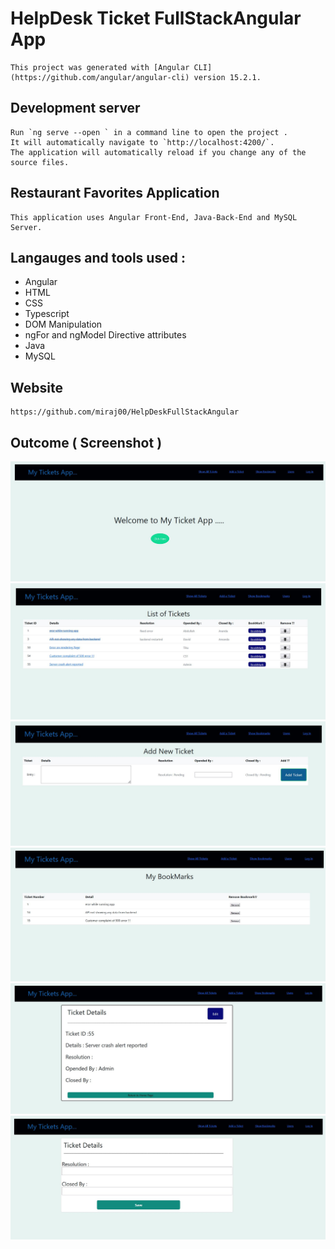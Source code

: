 # HelpDesk Ticket FullStackAngular App

    This project was generated with [Angular CLI](https://github.com/angular/angular-cli) version 15.2.1.

## Development server

    Run `ng serve --open ` in a command line to open the project . 
    It will automatically navigate to `http://localhost:4200/`. 
    The application will automatically reload if you change any of the source files.


## Restaurant Favorites Application

    This application uses Angular Front-End, Java-Back-End and MySQL Server.
        
## Langauges and tools used : 

* Angular
* HTML
* CSS
* Typescript
* DOM Manipulation
* ngFor and ngModel Directive attributes
* Java 
* MySQL

## Website

    https://github.com/miraj00/HelpDeskFullStackAngular


## Outcome ( Screenshot )
![](/ticket-frontend/src/assets/WelcomePage.JPG) 
![](/ticket-frontend/src/assets/HomePage.JPG) 
![](/ticket-frontend/src/assets/Add-Ticket.JPG)
![](/ticket-frontend/src/assets/BookMarks.JPG) 
![](/ticket-frontend/src/assets/ticket-detail.JPG) 
![](/ticket-frontend/src/assets/edit-ticket.JPG)  
